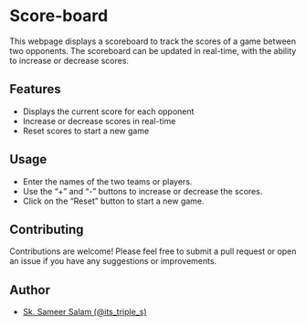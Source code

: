 # Score-board

This webpage displays a scoreboard to track the scores of a game between two opponents. The scoreboard can be updated in real-time, with the ability to increase or decrease scores.

## Features

- Displays the current score for each opponent
- Increase or decrease scores in real-time
- Reset scores to start a new game

## Usage

- Enter the names of the two teams or players.
- Use the “+” and “-” buttons to increase or decrease the scores.
- Click on the “Reset” button to start a new game.

## Contributing

Contributions are welcome! Please feel free to submit a pull request or open an issue if you have any suggestions or improvements.

## Author

- [Sk. Sameer Salam (@its_triple_s)](https://github.com/its-triple-s)
